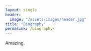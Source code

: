 ```yaml
---
layout: single
header:
  image: "/assets/images/header.jpg"
title: "Biography"
permalink: /biography/
---
```


Amazing.
